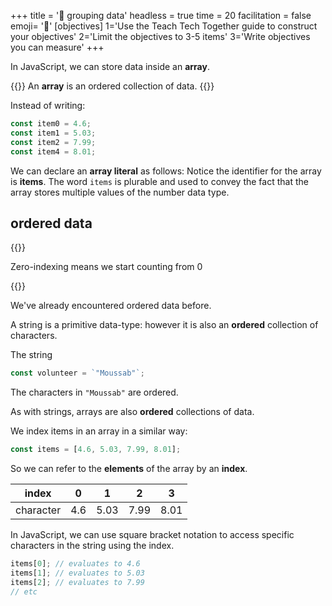 +++
title = '📜 grouping data'
headless = true
time = 20
facilitation = false
emoji= '🧩'
[objectives]
    1='Use the Teach Tech Together guide to construct your objectives'
    2='Limit the objectives to 3-5 items'
    3='Write objectives you can measure'
+++

In JavaScript, we can store data inside an **array**.

{{<note title="Definition: array">}}
An **array** is an ordered collection of data.
{{</note>}}

Instead of writing:

```js
const item0 = 4.6;
const item1 = 5.03;
const item2 = 7.99;
const item4 = 8.01;
```

We can declare an **array literal** as follows:
Notice the identifier for the array is **items**. The word `items` is plurable and used to convey the fact that the array stores multiple values of the number data type.

## ordered data

{{<note type="tip" title="Recall">}}

Zero-indexing means we start counting from 0

{{</note>}}

>

We've already encountered ordered data before.

A string is a primitive data-type: however it is also an **ordered** collection of characters.

The string

```js
const volunteer = `"Moussab"`;
```

The characters in `"Moussab"` are ordered.

As with strings, arrays are also **ordered** collections of data.

We index items in an array in a similar way:

```js
const items = [4.6, 5.03, 7.99, 8.01];
```

So we can refer to the **elements** of the array by an **index**.

|   index   |  0  |  1   | 2    | 3    |
| :-------: | :-: | :--: | ---- | ---- |
| character | 4.6 | 5.03 | 7.99 | 8.01 |

In JavaScript, we can use square bracket notation to access specific characters in the string using the index.

```js
items[0]; // evaluates to 4.6
items[1]; // evaluates to 5.03
items[2]; // evaluates to 7.99
// etc
```
